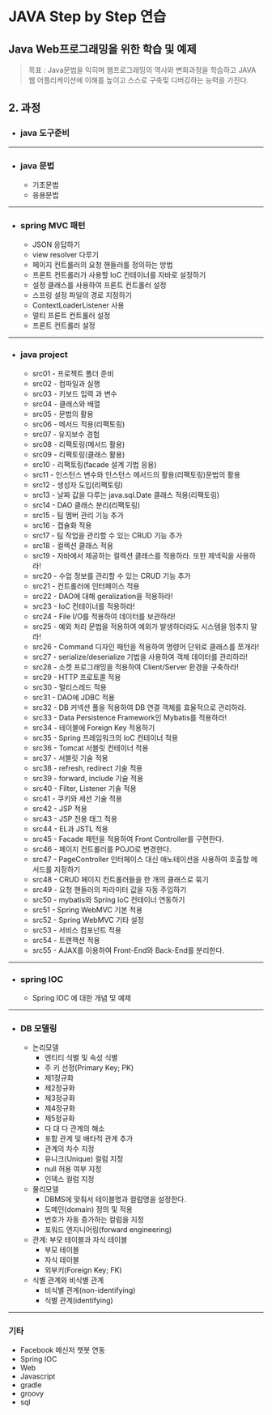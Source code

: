 # JAVA Step by Step 연습


## Java Web프로그래밍을 위한 학습 및 예제
> 목표 : Java문법을 익히며 웹프로그래밍의 역사와 변화과정을 학습하고 JAVA 웹 어플리케이션에 이해를 높이고 스스로 구축및 디버깅하는 능력을 가진다.

## 2. 과정
- ### java 도구준비
---------------------
- ### java 문법
  - 기초문법
  - 응용문법
---------------------
- ### spring MVC 패턴
    - JSON 응답하기
    - view resolver 다루기 
    - 페이지 컨트롤러의 요청 핸들러를 정의하는 방법
    - 프론트 컨트롤러가 사용할 IoC 컨테이너를 자바로 설정하기
    - 설정 클래스를 사용하여 프론트 컨트롤러 설정
    - 스프링 설정 파일의 경로 지정하기
    - ContextLoaderListener 사용
    - 멀티 프론트 컨트롤러 설정
    - 프론트 컨트롤러 설정
---------------------
- ### java project
    - src01 - 프로젝트 폴더 준비
    - src02 - 컴파일과 실행
    - src03 - 키보드 입력 과 변수
    - src04 - 클래스와 배열
    - src05 - 문법의 활용
    - src06 - 메서드 적용(리팩토링)
    - src07 - 유지보수 경험
    - src08 - 리팩토링(메서드 활용)
    - src09 - 리팩토링(클래스 활용)
    - src10 - 리팩토링(facade 설계 기법 응용)
    - src11 - 인스턴스 변수와 인스턴스 메서드의 활용(리팩토링)문법의 활용
    - src12 - 생성자 도입(리팩토링)
    - src13 - 날짜 값을 다루는 java.sql.Date 클래스 적용(리팩토링)
    - src14 - DAO 클래스 분리(리팩토링)
    - src15 - 팀 멤버 관리 기능 추가
    - src16 - 캡슐화 적용
    - src17 - 팀 작업을 관리할 수 있는 CRUD 기능 추가
    - src18 - 컬렉션 클래스 적용
    - src19 - 자바에서 제공하는 컬렉션 클래스를 적용하라. 또한 제넥릭을 사용하라!
    - src20 - 수업 정보를 관리할 수 있는 CRUD 기능 추가
    - src21 - 컨트롤러에 인터페이스 적용
    - src22 - DAO에 대해 geralization을 적용하라!
    - src23 - IoC 컨테이너를 적용하라!
    - src24 - File I/O를 적용하여 데이터를 보관하라!
    - src25 - 예외 처리 문법을 적용하여 예외가 발생하더라도 시스템을 멈추지 말라!
    - src26 - Command 디자인 패턴을 적용하여 명령어 단위로 클래스를 쪼개라!
    - src27 - serialize/deserialize 기법을 사용하여 객체 데이터를 관리하라!
    - src28 - 소켓 프로그래밍을 적용하여 Client/Server 환경을 구축하라!
    - src29 - HTTP 프로토콜 적용
    - src30 - 멀티스레드 적용
    - src31 - DAO에 JDBC 적용
    - src32 - DB 커넥션 풀을 적용하여 DB 연결 객체를 효율적으로 관리하라.
    - src33 - Data Persistence Framework인 Mybatis를 적용하라!
    - src34 - 테이블에 Foreign Key 적용하기
    - src35 - Spring 프레임워크의 IoC 컨테이너 적용
    - src36 - Tomcat 서블릿 컨테이너 적용
    - src37 - 서블릿 기술 적용
    - src38 - refresh, redirect 기술 적용
    - src39 - forward, include 기술 적용
    - src40 - Filter, Listener 기술 적용
    - src41 - 쿠키와 세션 기술 적용
    - src42 - JSP 적용
    - src43 - JSP 전용 태그 적용
    - src44 - EL과 JSTL 적용
    - src45 - Facade 패턴을 적용하여 Front Controller를 구현한다.
    - src46 - 페이지 컨트롤러를 POJO로 변경한다.
    - src47 - PageController 인터페이스 대신 애노테이션을 사용하여 호출할 메서드를 지정하기
    - src48 - CRUD 페이지 컨트롤러들을 한 개의 클래스로 묶기
    - src49 - 요청 핸들러의 파라미터 값을 자동 주입하기
    - src50 - mybatis와 Spring IoC 컨테이너 연동하기
    - src51 - Spring WebMVC 기본 적용
    - src52 - Spring WebMVC 기타 설정
    - src53 - 서비스 컴포넌트 적용
    - src54 - 트랜잭션 적용
    - src55 - AJAX를 이용하여 Front-End와 Back-End를 분리한다.
---------------------
- ### spring IOC
    - Spring IOC 에 대한 개념 및 예제
---------------------
- ### DB 모델링
  - 논리모델
    - 엔티티 식별 및 속성 식별
    - 주 키 선정(Primary Key; PK)
    - 제1정규화
    - 제2정규화
    - 제3정규화
    - 제4정규화
    - 제5정규화
    - 다 대 다 관계의 해소
    - 포함 관계 및 배타적 관계 추가
    - 관계의 차수 지정
    - 유니크(Unique) 컬럼 지정
    - null 허용 여부 지정
    - 인덱스 컬럼 지정
  - 물리모델
    - DBMS에 맞춰서 테이블명과 컬럼명을 설정한다.
    - 도메인(domain) 정의 및 적용
    - 번호가 자동 증가하는 컬럼을 지정
    - 포워드 엔지니어링(forward engineering)
  - 관계: 부모 테이블과 자식 테이블
    - 부모 테이블
    - 자식 테이블
    - 외부키(Foreign Key; FK)
  - 식별 관계와 비식별 관계
    - 비식별 관계(non-identifying)
    - 식별 관계(identifying)
---------------------
### 기타
- Facebook 메신저 쳇봇 연동
- Spring IOC
- Web
- Javascript
- gradle
- groovy
- sql
